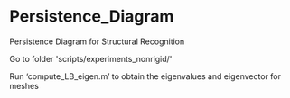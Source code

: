 # Persistence_Diagram
Persistence Diagram for Structural Recognition


Go to folder 'scripts/experiments_nonrigid/'

Run ‘compute_LB_eigen.m’ to obtain the eigenvalues and eigenvector for meshes

